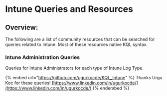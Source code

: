 # Intune Queries and Resources

## Overview:

The following are a list of community resources that can be searched for queries related to Intune. Most of these resources native KQL syntax.

### Intune Administration Queries

Queries for Intune Administrators for each type of Intune Log Type.

{% embed url="https://github.com/ugurkocde/KQL_Intune" %}
Thanks Urgu Koc for these queries! [https://www.linkedin.com/in/ugurkocde/](https://www.linkedin.com/in/ugurkocde/)
{% endembed %}

